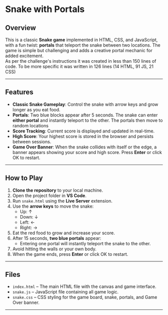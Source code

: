 # Snake with Portals

## Overview
This is a classic **Snake game** implemented in HTML, CSS, and JavaScript, with a fun twist: **portals** that teleport the snake between two locations. The game is simple but challenging and adds a creative portal mechanic for added excitement.   
As per the challenge's instructions it was created in less than 150 lines of code. To be more specific it was written in 126 lines (14 HTML, 91 JS, 21 CSS)

---

## Features
- **Classic Snake Gameplay**: Control the snake with arrow keys and grow longer as you eat food.  
- **Portals**: Two blue blocks appear after 5 seconds. The snake can enter **either portal** and instantly teleport to the other. The portals then move to random locations 
- **Score Tracking**: Current score is displayed and updated in real-time.  
- **High Score**: Your highest score is stored in the browser and persists between sessions.  
- **Game Over Banner**: When the snake collides with itself or the edge, a banner appears showing your score and high score. Press **Enter** or click OK to restart.  

---

## How to Play
1. **Clone the repository** to your local machine.  
2. Open the project folder in **VS Code**.  
3. Run `snake.html` using the **Live Server** extension.  
4. Use the **arrow keys** to move the snake:  
   - Up: ↑  
   - Down: ↓  
   - Left: ←  
   - Right: →  
5. Eat the red food to grow and increase your score.  
6. After 15 seconds, **two blue portals** appear:  
   - Entering one portal will instantly teleport the snake to the other.  
7. Avoid hitting the walls or your own body.  
8. When the game ends, press **Enter** or click OK to restart.  

---

## Files
- `index.html` – The main HTML file with the canvas and game interface.  
- `snake.js` – JavaScript file containing all game logic.  
- `snake.css` – CSS styling for the game board, snake, portals, and Game Over banner.  
---
